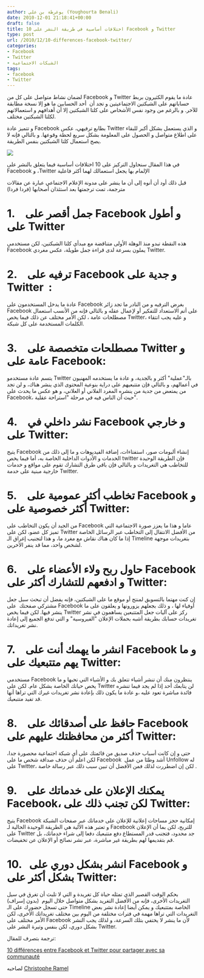 ```yaml
---
author: يوغرطة بن علي (Youghourta Benali)
date: 2010-12-01 21:18:41+00:00
draft: false
title: 10 اختلافات أساسية في طريقة النشر على Facebook و Twitter
type: post
url: /2010/12/10-differences-facebook-twitter/
categories:
- Facebook
- Twitter
- الشبكات الاجتماعية
tags:
- facebook
- Twitter
---
```


لضمان نشاط متواصل على كل من Facebook و Twitter عادة ما يقوم الكثيرون بربط حساباتهم على الشبكتين الاجتماعيتين و تجد أن  أحد الحسابين ما هو إلا نسخة مطابقة للآخر. و بالرغم من وجود نفس الأشخاص على كلتا الشبكتين إلا أن أهدافهم و استعمالاتهم لكلتا الشبكتين مختلف.

و تتميز عادة Facebook بطابع ترفيهي، عكس Twitter و الذي يستعمل بشكل أكبر للبقاء على اطلاع متواصل و الحصول على المعلومة بشكل سريع لحظة وقوعها. و بالتالي فإنه لا يصح استعمال كلتا الشبكتين بنفس الطريقة.

[![](http://socialmedia4arab.com/wp-content/uploads/2010/12/twitter-facebook.jpg)
](http://socialmedia4arab.com/2010/12/10-differences-facebook-twitter)

في هذا المقال سنحاول التركيز على 10 اختلافات أساسية فيما يتعلق بالنشر على Facebook و ،Twitter الإلمام بها يجعل استعمالك لهما أكثر فاعلية

قبل ذلك أود أن أنوه إلى أن ما ينشر على مدونة الإعلام الاجتماعي عبارة عن مقالات مترجمة، تمت ترجمتها بعد استئذان أصحابها (فردا فردا)

<!-- more -->


# 1.    جمل أقصر على Facebook و أطول على Twitter


هذه النقطة تبدو منذ الوهلة الأولى متناقضة مع مبدأي كلتا الشبكتين، لكن مستخدمي Facebook يملون بسرعة لدى قراءة جمل طويلة، عكس مغردي Twitter.


# 2.    ترفيه على Facebook و جدية على Twitter  :


عادة ما يدخل المستخدمون على Facebook بغرض الترفيه و من النادر ما تجد زائر Facebook على أتم الاستعداد للتفكير أو لإعمال عقله و بالتالي فإنه من الأنسب استعمال مصطلحات عامة ، لكن الأمر مختلف عن ذلك فيما يخص Twitter، و عليه يجب انتقاء الكلمات المستخدمة على كل شبكة.


# 3.    مصطلحات متخصصة على Twitter و عامة على Facebook:


يتسم عادة مستخدمو Twitter بالـ"عملية" أكثر و بالجدية، و عادة ما يستخدمه المهنيون في أعمالهم، و بالتالي فإن متتبعيهم على دراية بنوعية المحتوى الذي ينشر هناك، و لن تجد من يمتعض من جدية من ينشره المغرد الفلاني أو العلاني، و هو عكس ما يحدث على Facebook، حيث أن الناس فيه في مرحلة "استراحة عقلية".


# 4.    نشر داخلي في Facebook و خارجي على Twitter:


يتيح Facebook إنشاء ألبومات صور، استفتاءات، إضافة الفيديوهات و ما إلى ذلك من الخدمات و الأدوات الداخلية الخاصة به، أما فيما يخص twitter فإن الطريقة الوحيدة للتخاطب هي التغريدات و بالتالي فإن باقي طرق التشارك تقوم على مواقع و خدمات خارجية مبنية على خدمة Twitter.


# 5.    تخاطب أكثر عمومية على Facebook و أكثر خصوصية على Twitter:


من الجيد أن يكون التخاطب على Facebook عاما و هذا ما يعزز صورة الاجتماعية التي تميز كل عضو، لكن على Twitter من الأفضل الانتقال إلى التخاطب عبر الرسائل الخاصة إذا ما كان هناك نقاش مع مغرد ما، و هذا لتجنيب إغراق الـ Timeline بتغريدات موجهة لشخص واحد، مما قد ينفر الآخرين.


# 6.    حاول ربح ولاء الأعضاء على Facebook و ادفعهم للتشارك أكثر على Twitter:


إن كنت مهتما بالتسويق لمنتج أو موقع ما على الشبكتين، فإنه يفضل أن تبحث سبل جعل مشتركي صفحتك  على Facebook أوفياء لها ، و ذلك بجعلهم يزورونها و يعلقون على ما ينشر فيها. لكن فيما يخص Twitter ركز على آليات جعل المتتبعين يساهمون في نشر تغريدات حسابك بطريقة أشبه بحملات الإعلان "الفيروسية" و التي تدفع الجميع إلى إعادة نشر تغريداتك.


# 7.    انشر ما يهمك أنت على Facebook و ما يهم متتبعيك على Twitter:


مستخدمي Facebook ينتظرون منك أن تنشر أشياء تتعلق بك و الأشياء التي تحبها و ما يخص حياتك الخاصة بشكل عام. لكن على Twitter لن يتابعك أحد إذا لم يجد فيما تنشره فائدة مباشرة تعود عليه ،و عادة ما يكون ذلك بإعادة نشر تغريدات غيرك التي تراها أنها قد تفيد متتبعيك.


# 8.    حافظ على أصدقائك على Facebook أكثر من محافظتك عليهم على Twitter:


حتى و إن كانت أسباب حذف صديق من قائمتك على أي شبكة اجتماعية محصورة جدا، لكن اعلم أن حذف صداقة شخص ما على Facebook  أشد وطئا من عمل Unfollow له على Twitter، لكن إن اضطررت لذلك فمن الأفضل أن تبين سبب ذلك عبر رسالة خاصة .


# 9.    يمكنك الإعلان على خدماتك على Facebook، لكن تجنب ذلك على Twitter:


يتيح Facebook إمكانية حجز مساحات إعلانية للإعلان على خدماتك عبر صفحات الشبكة و تعتبر هذه الآلية هي الطريقة الوحيدة الحالية لـ Facebook للتربح، لكن بما أن الإعلان على Twitter جد محدود، فتجنب قدر المستطاع دفع متتبعيك دفعا إلى شراء خدماتك، بل قم بتقديمها لهم بطريقة غير مباشرة، عبر نشر نصائح أو الإعلان عن تخفيضات.


# 10.   انشر بشكل دوري على Facebook و بشكل أكثر على Twitter:


بحكم الوقت القصير الذي تمثله حياة كل تغريدة و التي لا تلبث أن تغرق في سيل التغريدات الأخرى، فإنه من الأفضل التغريد بشكل متواصل خلال اليوم  (بدون إسراف) حتى تسجل حضورك على الـ Timeline الخاصة بمتتبعيك و يمكن أيضا إعادة نشر بعض التغريدات التي تراها مهمة في فترات مختلفة من اليوم بين مختلف تغريداتك الأخرى، لكن الأمر مختلف على Facebook لأن ما ينشر لا يختفي بتلك السرعة، و لذلك يجب النشر بشكل دوري، لكن بنفس وتيرة النشر على Twitter.

ترجمة بتصرف للمقال:

[10 différences entre Facebook et Twitter pour partager avec sa communauté](http://www.kriisiis.fr/index.php/10-differences-entre-facebook-et-twitter-pour-partager-avec-sa-communaute/)

لصاحبه [Christophe Ramel](http://twitter.com/Kriisiis)
